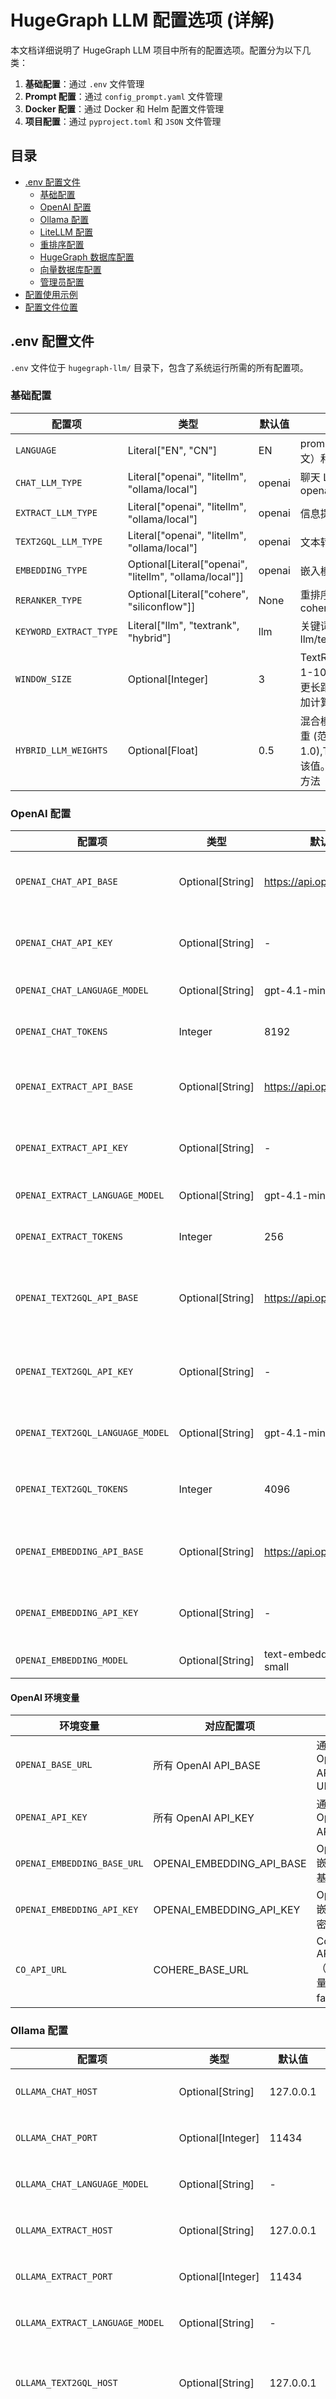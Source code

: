 # HugeGraph LLM 配置选项 (详解)

本文档详细说明了 HugeGraph LLM 项目中所有的配置选项。配置分为以下几类：

1. **基础配置**：通过 `.env` 文件管理
2. **Prompt 配置**：通过 `config_prompt.yaml` 文件管理
3. **Docker 配置**：通过 Docker 和 Helm 配置文件管理
4. **项目配置**：通过 `pyproject.toml` 和 `JSON` 文件管理

## 目录

- [.env 配置文件](#env-配置文件)
  - [基础配置](#基础配置)
  - [OpenAI 配置](#openai-配置)
  - [Ollama 配置](#ollama-配置)
  - [LiteLLM 配置](#litellm-配置)
  - [重排序配置](#重排序配置)
  - [HugeGraph 数据库配置](#hugegraph-数据库配置)
  - [向量数据库配置](#向量数据库配置)
  - [管理员配置](#管理员配置)
- [配置使用示例](#配置使用示例)
- [配置文件位置](#配置文件位置)

## .env 配置文件

`.env` 文件位于 `hugegraph-llm/` 目录下，包含了系统运行所需的所有配置项。

### 基础配置

| 配置项                    | 类型                                                     | 默认值    | 说明                                    |
|------------------------|--------------------------------------------------------|--------|---------------------------------------|
| `LANGUAGE`             | Literal["EN", "CN"]                                    | EN     | prompt语言，支持 EN（英文）和 CN（中文）            |
| `CHAT_LLM_TYPE`        | Literal["openai", "litellm", "ollama/local"]           | openai | 聊天 LLM 类型：openai/litellm/ollama/local |
| `EXTRACT_LLM_TYPE`     | Literal["openai", "litellm", "ollama/local"]           | openai | 信息提取 LLM 类型                           |
| `TEXT2GQL_LLM_TYPE`    | Literal["openai", "litellm", "ollama/local"]           | openai | 文本转 GQL LLM 类型                        |
| `EMBEDDING_TYPE`       | Optional[Literal["openai", "litellm", "ollama/local"]] | openai | 嵌入模型类型                                |
| `RERANKER_TYPE`        | Optional[Literal["cohere", "siliconflow"]]             | None   | 重排序模型类型：cohere/siliconflow            |
| `KEYWORD_EXTRACT_TYPE` | Literal["llm", "textrank", "hybrid"]                   | llm    | 关键词提取模型类型：llm/textrank/hybrid         |
| `WINDOW_SIZE`          | Optional[Integer] | 3 | TextRank 滑窗大小 (范围: 1-10),较大的窗口可以捕获更长距离的词语关系,但会增加计算复杂度 |
| `HYBRID_LLM_WEIGHTS`   | Optional[Float] | 0.5 | 混合模式中 LLM 结果的权重 (范围: 0.0-1.0),TextRank 权重 = 1 - 该值。推荐 0.5 以平衡两种方法 |

### OpenAI 配置

| 配置项                              | 类型               | 默认值                       | 说明                        |
|----------------------------------|------------------|---------------------------|---------------------------|
| `OPENAI_CHAT_API_BASE`           | Optional[String] | https://api.openai.com/v1 | OpenAI 聊天 API 基础 URL      |
| `OPENAI_CHAT_API_KEY`            | Optional[String] | -                         | OpenAI 聊天 API 密钥          |
| `OPENAI_CHAT_LANGUAGE_MODEL`     | Optional[String] | gpt-4.1-mini              | 聊天模型名称                    |
| `OPENAI_CHAT_TOKENS`             | Integer          | 8192                      | 聊天最大令牌数                   |
| `OPENAI_EXTRACT_API_BASE`        | Optional[String] | https://api.openai.com/v1 | OpenAI 提取 API 基础 URL      |
| `OPENAI_EXTRACT_API_KEY`         | Optional[String] | -                         | OpenAI 提取 API 密钥          |
| `OPENAI_EXTRACT_LANGUAGE_MODEL`  | Optional[String] | gpt-4.1-mini              | 提取模型名称                    |
| `OPENAI_EXTRACT_TOKENS`          | Integer          | 256                       | 提取最大令牌数                   |
| `OPENAI_TEXT2GQL_API_BASE`       | Optional[String] | https://api.openai.com/v1 | OpenAI 文本转 GQL API 基础 URL |
| `OPENAI_TEXT2GQL_API_KEY`        | Optional[String] | -                         | OpenAI 文本转 GQL API 密钥     |
| `OPENAI_TEXT2GQL_LANGUAGE_MODEL` | Optional[String] | gpt-4.1-mini              | 文本转 GQL 模型名称              |
| `OPENAI_TEXT2GQL_TOKENS`         | Integer          | 4096                      | 文本转 GQL 最大令牌数             |
| `OPENAI_EMBEDDING_API_BASE`      | Optional[String] | https://api.openai.com/v1 | OpenAI 嵌入 API 基础 URL      |
| `OPENAI_EMBEDDING_API_KEY`       | Optional[String] | -                         | OpenAI 嵌入 API 密钥          |
| `OPENAI_EMBEDDING_MODEL`         | Optional[String] | text-embedding-3-small    | 嵌入模型名称                    |

#### OpenAI 环境变量

| 环境变量                        | 对应配置项                     | 说明                            |
|-----------------------------|---------------------------|-------------------------------|
| `OPENAI_BASE_URL`           | 所有 OpenAI API_BASE        | 通用 OpenAI API 基础 URL          |
| `OPENAI_API_KEY`            | 所有 OpenAI API_KEY         | 通用 OpenAI API 密钥              |
| `OPENAI_EMBEDDING_BASE_URL` | OPENAI_EMBEDDING_API_BASE | OpenAI 嵌入 API 基础 URL          |
| `OPENAI_EMBEDDING_API_KEY`  | OPENAI_EMBEDDING_API_KEY  | OpenAI 嵌入 API 密钥              |
| `CO_API_URL`                | COHERE_BASE_URL           | Cohere API URL（环境变量 fallback） |

### Ollama 配置

| 配置项                              | 类型                | 默认值       | 说明                  |
|----------------------------------|-------------------|-----------|---------------------|
| `OLLAMA_CHAT_HOST`               | Optional[String]  | 127.0.0.1 | Ollama 聊天服务主机       |
| `OLLAMA_CHAT_PORT`               | Optional[Integer] | 11434     | Ollama 聊天服务端口       |
| `OLLAMA_CHAT_LANGUAGE_MODEL`     | Optional[String]  | -         | Ollama 聊天模型名称       |
| `OLLAMA_EXTRACT_HOST`            | Optional[String]  | 127.0.0.1 | Ollama 提取服务主机       |
| `OLLAMA_EXTRACT_PORT`            | Optional[Integer] | 11434     | Ollama 提取服务端口       |
| `OLLAMA_EXTRACT_LANGUAGE_MODEL`  | Optional[String]  | -         | Ollama 提取模型名称       |
| `OLLAMA_TEXT2GQL_HOST`           | Optional[String]  | 127.0.0.1 | Ollama 文本转 GQL 服务主机 |
| `OLLAMA_TEXT2GQL_PORT`           | Optional[Integer] | 11434     | Ollama 文本转 GQL 服务端口 |
| `OLLAMA_TEXT2GQL_LANGUAGE_MODEL` | Optional[String]  | -         | Ollama 文本转 GQL 模型名称 |
| `OLLAMA_EMBEDDING_HOST`          | Optional[String]  | 127.0.0.1 | Ollama 嵌入服务主机       |
| `OLLAMA_EMBEDDING_PORT`          | Optional[Integer] | 11434     | Ollama 嵌入服务端口       |
| `OLLAMA_EMBEDDING_MODEL`         | Optional[String]  | -         | Ollama 嵌入模型名称       |

### LiteLLM 配置

| 配置项                               | 类型               | 默认值                           | 说明                         |
|-----------------------------------|------------------|-------------------------------|----------------------------|
| `LITELLM_CHAT_API_KEY`            | Optional[String] | -                             | LiteLLM 聊天 API 密钥          |
| `LITELLM_CHAT_API_BASE`           | Optional[String] | -                             | LiteLLM 聊天 API 基础 URL      |
| `LITELLM_CHAT_LANGUAGE_MODEL`     | Optional[String] | openai/gpt-4.1-mini           | LiteLLM 聊天模型名称             |
| `LITELLM_CHAT_TOKENS`             | Integer          | 8192                          | 聊天最大令牌数                    |
| `LITELLM_EXTRACT_API_KEY`         | Optional[String] | -                             | LiteLLM 提取 API 密钥          |
| `LITELLM_EXTRACT_API_BASE`        | Optional[String] | -                             | LiteLLM 提取 API 基础 URL      |
| `LITELLM_EXTRACT_LANGUAGE_MODEL`  | Optional[String] | openai/gpt-4.1-mini           | LiteLLM 提取模型名称             |
| `LITELLM_EXTRACT_TOKENS`          | Integer          | 256                           | 提取最大令牌数                    |
| `LITELLM_TEXT2GQL_API_KEY`        | Optional[String] | -                             | LiteLLM 文本转 GQL API 密钥     |
| `LITELLM_TEXT2GQL_API_BASE`       | Optional[String] | -                             | LiteLLM 文本转 GQL API 基础 URL |
| `LITELLM_TEXT2GQL_LANGUAGE_MODEL` | Optional[String] | openai/gpt-4.1-mini           | LiteLLM 文本转 GQL 模型名称       |
| `LITELLM_TEXT2GQL_TOKENS`         | Integer          | 4096                          | 文本转 GQL 最大令牌数              |
| `LITELLM_EMBEDDING_API_KEY`       | Optional[String] | -                             | LiteLLM 嵌入 API 密钥          |
| `LITELLM_EMBEDDING_API_BASE`      | Optional[String] | -                             | LiteLLM 嵌入 API 基础 URL      |
| `LITELLM_EMBEDDING_MODEL`         | Optional[String] | openai/text-embedding-3-small | LiteLLM 嵌入模型名称             |

### 重排序配置

| 配置项                | 类型               | 默认值                              | 说明                 |
|--------------------|------------------|----------------------------------|--------------------|
| `COHERE_BASE_URL`  | Optional[String] | https://api.cohere.com/v1/rerank | Cohere 重排序 API URL |
| `RERANKER_API_KEY` | Optional[String] | -                                | 重排序 API 密钥         |
| `RERANKER_MODEL`   | Optional[String] | -                                | 重排序模型名称            |

### HugeGraph 数据库配置

| 配置项                    | 类型                | 默认值            | 说明                 |
|------------------------|-------------------|----------------|--------------------|
| `GRAPH_URL`            | Optional[String]  | 127.0.0.1:8080 | HugeGraph 服务器地址    |
| `GRAPH_NAME`           | Optional[String]  | hugegraph      | 图数据库名称             |
| `GRAPH_USER`           | Optional[String]  | admin          | 数据库用户名             |
| `GRAPH_PWD`            | Optional[String]  | xxx            | 数据库密码              |
| `GRAPH_SPACE`          | Optional[String]  | -              | 图空间名称（可选）          |
| `LIMIT_PROPERTY`       | Optional[String]  | "False"        | 是否限制属性（注意：这是字符串类型） |
| `MAX_GRAPH_PATH`       | Optional[Integer] | 10             | 最大图路径长度            |
| `MAX_GRAPH_ITEMS`      | Optional[Integer] | 30             | 最大图项目数             |
| `EDGE_LIMIT_PRE_LABEL` | Optional[Integer] | 8              | 每个标签的边数限制          |
| `VECTOR_DIS_THRESHOLD` | Optional[Float]   | 0.9            | 向量距离阈值             |
| `TOPK_PER_KEYWORD`     | Optional[Integer] | 1              | 每个关键词返回的 TopK 数量   |
| `TOPK_RETURN_RESULTS`  | Optional[Integer] | 20             | 返回结果数量             |

### 向量数据库配置

| 配置项              | 类型               | 默认值  | 说明                     |
|------------------|------------------|-------|------------------------|
| `QDRANT_HOST`    | Optional[String] | None  | Qdrant 服务器主机地址         |
| `QDRANT_PORT`    | Integer          | 6333  | Qdrant 服务器端口           |
| `QDRANT_API_KEY` | Optional[String] | None  | Qdrant API 密钥（如果设置了的话） |
| `MILVUS_HOST`    | Optional[String] | None  | Milvus 服务器主机地址         |
| `MILVUS_PORT`    | Integer          | 19530 | Milvus 服务器端口           |
| `MILVUS_USER`    | String           | ""    | Milvus 用户名              |
| `MILVUS_PASSWORD`| String           | ""    | Milvus 密码               |

### 管理员配置

| 配置项            | 类型               | 默认值     | 说明                 |
|----------------|------------------|---------|--------------------|
| `ENABLE_LOGIN` | Optional[String] | "False" | 是否启用登录（注意：这是字符串类型） |
| `USER_TOKEN`   | Optional[String] | 4321    | 用户令牌               |
| `ADMIN_TOKEN`  | Optional[String] | xxxx    | 管理员令牌              |

## 配置使用示例

### 1. 基础配置示例

```properties
# 基础设置
LANGUAGE=EN
CHAT_LLM_TYPE=openai
EXTRACT_LLM_TYPE=openai
TEXT2GQL_LLM_TYPE=openai
EMBEDDING_TYPE=openai

# OpenAI 配置
OPENAI_CHAT_API_KEY=your-openai-api-key
OPENAI_CHAT_LANGUAGE_MODEL=gpt-4.1-mini
OPENAI_EMBEDDING_API_KEY=your-openai-embedding-key
OPENAI_EMBEDDING_MODEL=text-embedding-3-small

# HugeGraph 配置
GRAPH_URL=127.0.0.1:8080
GRAPH_NAME=hugegraph
GRAPH_USER=admin
GRAPH_PWD=your-password
```

### 2. 使用 Ollama 的配置示例

```properties
# 使用 Ollama
CHAT_LLM_TYPE=ollama/local
EXTRACT_LLM_TYPE=ollama/local
TEXT2GQL_LLM_TYPE=ollama/local
EMBEDDING_TYPE=ollama/local

# Ollama 模型配置
OLLAMA_CHAT_LANGUAGE_MODEL=llama2
OLLAMA_EXTRACT_LANGUAGE_MODEL=llama2
OLLAMA_TEXT2GQL_LANGUAGE_MODEL=llama2
OLLAMA_EMBEDDING_MODEL=nomic-embed-text

# Ollama 服务配置（如果需要自定义）
OLLAMA_CHAT_HOST=127.0.0.1
OLLAMA_CHAT_PORT=11434
OLLAMA_EXTRACT_HOST=127.0.0.1
OLLAMA_EXTRACT_PORT=11434
OLLAMA_TEXT2GQL_HOST=127.0.0.1
OLLAMA_TEXT2GQL_PORT=11434
OLLAMA_EMBEDDING_HOST=127.0.0.1
OLLAMA_EMBEDDING_PORT=11434
```

### 3. 代码中使用配置

```python
from hugegraph_llm.config import llm_settings, huge_settings

# 使用 LLM 配置
print(f"当前语言: {llm_settings.language}")
print(f"聊天模型类型: {llm_settings.chat_llm_type}")

# 使用图数据库配置
print(f"图数据库地址: {huge_settings.graph_url}")
print(f"数据库名称: {huge_settings.graph_name}")
```

或者直接导入配置类：

```python
from hugegraph_llm.config.llm_config import LLMConfig
from hugegraph_llm.config.hugegraph_config import HugeGraphConfig

# 创建配置实例
llm_config = LLMConfig()
graph_config = HugeGraphConfig()

print(f"当前语言: {llm_config.language}")
print(f"聊天模型类型: {llm_config.chat_llm_type}")
print(f"图数据库地址: {graph_config.graph_url}")
print(f"数据库名称: {graph_config.graph_name}")
```

## 注意事项

1. **安全性**：`.env` 文件包含敏感信息（如 API 密钥），请勿将其提交到版本控制系统
2. **配置同步**：修改配置后，系统会自动同步到 `.env` 文件
3. **语言切换**：修改 `LANGUAGE` 配置后需要重启应用程序才能生效
4. **模型兼容性**：确保所选的模型与你的使用场景兼容
5. **资源限制**：根据你的硬件资源调整 `MAX_GRAPH_ITEMS`、`EDGE_LIMIT_PRE_LABEL` 等参数
6. **类型注意**：
   - `LIMIT_PROPERTY` 和 `ENABLE_LOGIN` 是字符串类型（\"False\"/\"True\"），不是布尔类型
   - `LANGUAGE`、`CHAT_LLM_TYPE` 等字段使用 Literal 类型限制可选值
   - 大部分字段都是 Optional 类型，支持 None 值，表示未设置
7. **环境变量 Fallback**：
   - OpenAI 配置支持 `OPENAI_BASE_URL` 和 `OPENAI_API_KEY` 环境变量作为 fallback
   - OpenAI Embedding 支持独立的环境变量 `OPENAI_EMBEDDING_BASE_URL` 和 `OPENAI_EMBEDDING_API_KEY`
   - Cohere 支持 `CO_API_URL` 环境变量
8. **Ollama 配置完整性**：
   - 每个 LLM 类型（chat、extract、text2gql）都有对应的 `*_LANGUAGE_MODEL` 配置项
   - 每个服务类型都有独立的 host 和 port 配置，支持分布式部署

## 配置文件位置

### 系统配置（.env 文件）

- **主配置文件**：`hugegraph-llm/.env`
- **管理范围**：
  - LLMConfig：语言、LLM 提供商配置、API 密钥等
  - HugeGraphConfig：数据库连接、查询限制等
  - AdminConfig：登录设置、令牌等

### 提示词配置（YAML 文件）

- **配置文件**：`src/hugegraph_llm/resources/demo/config_prompt.yaml`
- **管理范围**：
  - PromptConfig：所有提示词模板、图谱模式等
  - **注意**：这些配置不存储在 .env 文件中

### 配置类定义

- **位置**：`hugegraph-llm/src/hugegraph_llm/config/`
- **基类**：
  - BaseConfig：用于 .env 文件管理的配置类
  - BasePromptConfig：用于 YAML 文件管理的提示词配置类
- **UI 配置管理**：`src/hugegraph_llm/demo/rag_demo/configs_block.py`
  - Gradio 界面的配置管理组件

### 部署配置文件

- **Docker 环境模板**：`docker/env.template`
  - 用于 Docker 容器部署的环境变量模板
- **Helm Chart 配置**：`docker/charts/hg-llm/values.yaml`
  - Kubernetes 部署配置，包含副本数、镜像、服务等设置

### 项目配置文件

- **Python 包配置**：`pyproject.toml`
  - 项目依赖、构建系统和包管理配置
- **JSON 示例文件**：`resources/` 目录下的各种 JSON 文件
  - 包含示例数据、查询样本等

## 相关文档

- [HugeGraph LLM README](README.md)

